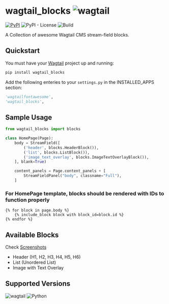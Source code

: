 # wagtail_blocks ![wagtail](https://img.shields.io/badge/CMS-Wagtail-green.svg)
[![PyPI](https://img.shields.io/pypi/v/wagtail-blocks.svg)](https://pypi.python.org/pypi/wagtail-blocks) ![PyPI - License](https://img.shields.io/pypi/l/wagtail-blocks.svg) ![Build](https://img.shields.io/pypi/status/wagtail-blocks.svg)

A Collection of awesome Wagtail CMS stream-field blocks.

## Quickstart

You must have your [Wagtail](https://wagtail.io/) project up and running:

```sh
pip install wagtail_blocks
```
Add the following enteries to your `settings.py` in the INSTALLED_APPS section:

```python
'wagtailfontawesome',
'wagtail_blocks',
```

## Sample Usage
```python
from wagtail_blocks import blocks

class HomePage(Page):
    body = StreamField([
        ('header', blocks.HeaderBlock()),
        ('list', blocks.ListBlock()),
        ('image_text_overlay', blocks.ImageTextOverlayBlock()),
    ], blank=True)

    content_panels = Page.content_panels + [
        StreamFieldPanel("body", classname="Full"),
    ]
```
### For HomePage template, blocks should be rendered with IDs to function properly
```
{% for block in page.body %}
    {% include_block block with block_id=block.id %}
{% endfor %}
```

## Available Blocks
Check [Screenshots](https://github.com/ibrahimawadhamid/wagtail_blocks/tree/master/screenshots)
- Header (H1, H2, H3, H4, H5, H6)
- List (Unordered List)
- Image with Text Overlay

## Supported Versions
![wagtail](https://img.shields.io/badge/Wagtail-2.x-green.svg) ![Python](https://img.shields.io/pypi/pyversions/wagtail-blocks.svg)
